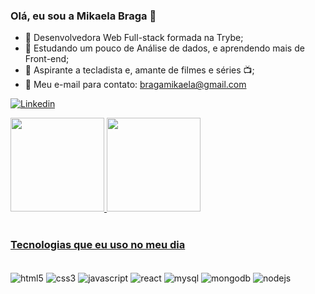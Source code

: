 ### Olá, eu sou a Mikaela Braga 👋

- 🔭 Desenvolvedora Web Full-stack formada na Trybe;
- 🌱 Estudando um pouco de Análise de dados, e aprendendo mais de Front-end;
- 🎹 Aspirante a tecladista e, amante de filmes e séries 📺;
- 📧 Meu e-mail para contato: bragamikaela@gmail.com

[![Linkedin](https://img.shields.io/badge/LinkedIn-0077B5?style=for-the-badge&logo=linkedin&logoColor=white)](https://www.linkedin.com/in/mikaela-braga/)

<div>
  <a href="https://github.com/MikaelaBraga">
  <img height="150em" src="https://github-readme-stats.vercel.app/api?username=MikaelaBraga&show_icons=true&theme=gruvbox&include_all_commits=true&count_private=true"/>
  <img height="150em" src="https://github-readme-stats.vercel.app/api/top-langs/?username=MikaelaBraga&layout=compact&langs_count=7&theme=gruvbox"/>
</div>
 <div style="display: inline_block"><br>
</div>

### Tecnologias que eu uso no meu dia

<div style="display: inline-block"><br/>
  <img align="center" alt="html5" src="https://img.shields.io/badge/HTML5-E34F26?style=for-the-badge&logo=html5&logoColor=white" />
  <img align="center" alt="css3" src="https://img.shields.io/badge/CSS3-1572B6?style=for-the-badge&logo=css3&logoColor=white" />
  <img align="center" alt="javascript" src="https://img.shields.io/badge/JavaScript-323330?style=for-the-badge&logo=javascript&logoColor=F7DF1E" />
  <img align="center" alt="react" src="https://img.shields.io/badge/React-20232A?style=for-the-badge&logo=react&logoColor=61DAFB" />
  <img align="center" alt="mysql" src="https://img.shields.io/badge/MySQL-00000F?style=for-the-badge&logo=mysql&logoColor=white" />
  <img align="center" alt="mongodb" src="https://img.shields.io/badge/MongoDB-4EA94B?style=for-the-badge&logo=mongodb&logoColor=white" />
  <img align="center" alt="nodejs" src="https://img.shields.io/badge/Node.js-43853D?style=for-the-badge&logo=node.js&logoColor=white" />
</div>

